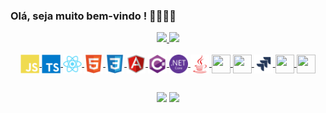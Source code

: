<h3>Olá, seja muito bem-vindo ! 🥰😊🤩😍 </h3>

<div align="center">
  <a href="https://github.com/AndradeRibeiro">
  <img height="180em" src="https://github-readme-stats.vercel.app/api?username=AndradeRibeiro&show_icons=true&theme=dracula&include_all_commits=true&count_private=true"/>
  <img height="180em" src="https://github-readme-stats.vercel.app/api/top-langs/?username=AndradeRibeiro&layout=compact&langs_count=7&theme=dracula"/>
</div>

 <div align="center" style="display: inline_block"><br>
  <img align="center" height="30" width="30" src="https://raw.githubusercontent.com/devicons/devicon/master/icons/javascript/javascript-plain.svg">
  <img align="center" height="30" width="30" src="https://raw.githubusercontent.com/devicons/devicon/master/icons/typescript/typescript-plain.svg">
  <img align="center" height="30" width="30" src="https://raw.githubusercontent.com/devicons/devicon/master/icons/react/react-original.svg">
  <img align="center" height="30" width="30" src="https://raw.githubusercontent.com/devicons/devicon/master/icons/html5/html5-original.svg">
  <img align="center" height="30" width="30" src="https://raw.githubusercontent.com/devicons/devicon/master/icons/css3/css3-original.svg">
  <img align="center" height="30" width="30" src="https://raw.githubusercontent.com/devicons/devicon/master/icons/angularjs/angularjs-original.svg">
  <img align="center" height="30" width="30" src="https://raw.githubusercontent.com/devicons/devicon/master/icons/csharp/csharp-original.svg">
  <img align="center" height="30" width="30" src="https://raw.githubusercontent.com/devicons/devicon/master/icons/dotnetcore/dotnetcore-original.svg">
  <img align="center" height="30" width="30" src="https://raw.githubusercontent.com/devicons/devicon/master/icons/java/java-plain.svg">
  <img align="center" height="30" width="30" src="https://www.vectorlogo.zone/logos/springio/springio-icon.svg">
  <img align="center" height="30" width="30" src="https://www.vectorlogo.zone/logos/getpostman/getpostman-icon.svg">
  <img align="center" height="30" width="30" src="https://raw.githubusercontent.com/devicons/devicon/master/icons/jira/jira-plain.svg">
  <img align="center" height="30" width="30" src="https://www.vectorlogo.zone/logos/microsoft_azure/microsoft_azure-icon.svg">
  <img align="center" height="30" width="30" src="https://www.vectorlogo.zone/logos/atlassian_bamboo/atlassian_bamboo-icon.svg"
</div>
 
  ##
 
<div> 
  <a href = "mailto:ester10andrade10@gmail.com"><img src="https://img.shields.io/badge/-Gmail-%23333?style=for-the-badge&logo=gmail&logoColor=white" target="_blank"></a>
  <a href="https://www.linkedin.com/in/ester-r-80449b136" target="_blank"><img src="https://img.shields.io/badge/-LinkedIn-%230077B5?style=for-the-badge&logo=linkedin&logoColor=white" target="_blank"></a>
</div>
